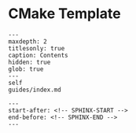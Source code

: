 # CMake Template

```{toctree}
---
maxdepth: 2
titlesonly: true
caption: Contents
hidden: true
glob: true
---
self
guides/index.md
```

```{include} ../README.md
---
start-after: <!-- SPHINX-START -->
end-before: <!-- SPHINX-END -->
---
```

[cmake-presets]: inv:cmake:std:doc#manual/cmake-presets.7
[copr]: https://copr.fedorainfracloud.org/
[fedora]: https://src.fedoraproject.org/
[packit]: https://packit.dev
[pre-commit]: https://pre-commit.com/
[sphinx]: inv:rtd:std:doc#intro/getting-started-with-sphinx
[testing-farm]: https://docs.testing-farm.io/Testing%20Farm/0.1/index.html
[tmt]: inv:tmt:std:doc#index
